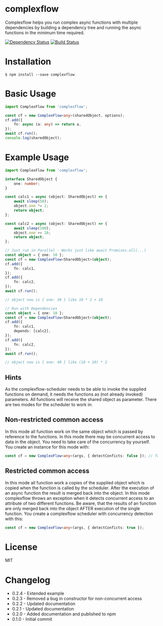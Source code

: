 <h1 align="left" style="font-size:28px">
  complexflow
</h1>

Complexflow helps you run complex async functions with multiple dependencies by building a dependency tree and running the async functions in the minimum time required. 

[![Dependency Status](https://david-dm.org/mikro-orm/mikro-orm.svg)](https://david-dm.org/speckm/complexflow)
[![Build Status](https://github.com/mikro-orm/mikro-orm/workflows/tests/badge.svg?branch=master)](https://github.com/speckm/complexflow/actions?workflow=test)

# Installation

```shell
$ npm install --save complexflow
```

# Basic Usage

```typescript
import ComplexFlow from 'complexflow';

const cf = new ComplexFlow<any>(sharedObject, options);
cf.add({
    fn: async (a: any) => return a,
});
await cf.run();
console.log(sharedObject);
```

# Example Usage

```typescript
import ComplexFlow from 'complexflow';

interface SharedObject {
    one: number;
}

const calc1 = async (object: SharedObject) => {
    await sleep(50);
    object.one *= 2;
    return object;
};

const calc2 = async (object: SharedObject) => {
    await sleep(100);
    object.one += 10;
    return object;
};

// Just run in Parallel - Works just like await Promises.all(...)
const object = { one: 10 };
const cf = new ComplexFlow<SharedObject>(object);
cf.add({
    fn: calc1,
});
cf.add({
    fn: calc2,
});
await cf.run();

// object now is { one: 30 } like 10 * 2 + 10

// Run with Dependencies
const object = { one: 10 };
const cf = new ComplexFlow<SharedObject>(object);
cf.add({
    fn: calc1,
    depends: [calc2],
});
cf.add({
    fn: calc2,
});
await cf.run();

// object now is { one: 40 } like (10 + 10) * 2
```

## Hints

As the complexflow-scheduler needs to be able to invoke the supplied functions on demand, it needs the functions as (not already invoked) parameters. All functions will receive the shared object as parameter. There are two modes for the scheduler to work in:

## Non-restricted common access
In this mode all function work on the same object which is passed by reference to the functions. In this mode there may be concurrent access to data in the object. You need to take care of the concurrency by yourself. You create an instance for this mode with:

```typescript
const cf = new ComplexFlow<any>(args, { detectConficts: false }); // false is default
```

## Restricted common access
In this mode all function work a copies of the supplied object which is copied when the function is called by the scheduler. After the execution of an async function the result is merged back into the object. In this mode complexflow throws an exception when it detects concurrent access to an attribute of two different functions. Be aware, that the results of an function are only merged back into the object AFTER execution of the single function. You create a complexflow scheduler with concurrency detection with this:

```typescript
const cf = new ComplexFlow<any>(args, { detectConficts: true });
```

# License

MIT

# Changelog

* 0.2.4 - Extended example
* 0.2.3 - Removed a bug in constructor for non-concurrent access
* 0.2.2 - Updated documentation
* 0.2.1 - Updated documentation
* 0.2.0 - Added documentation and published to npm
* 0.1.0 - Initial commit
